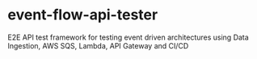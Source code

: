 # event-flow-api-tester
E2E API test framework for testing event driven architectures using Data Ingestion, AWS SQS, Lambda, API Gateway and CI/CD
